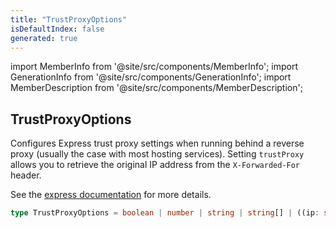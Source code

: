 ```yaml
---
title: "TrustProxyOptions"
isDefaultIndex: false
generated: true
---
```

<!-- This file was generated from the Vendure source. Do not modify. Instead, re-run the "docs:build" script -->
import MemberInfo from '@site/src/components/MemberInfo';
import GenerationInfo from '@site/src/components/GenerationInfo';
import MemberDescription from '@site/src/components/MemberDescription';


## TrustProxyOptions

<GenerationInfo sourceFile="packages/core/src/config/vendure-config.ts" sourceLine="245" packageName="@vendure/core" since="3.4.0" />

Configures Express trust proxy settings when running behind a reverse proxy (usually the case with most hosting services).
Setting `trustProxy` allows you to retrieve the original IP address from the `X-Forwarded-For` header.

See the [express documentation](https://expressjs.com/en/guide/behind-proxies.html) for more details.

```ts title="Signature"
type TrustProxyOptions = boolean | number | string | string[] | ((ip: string) => boolean)
```
